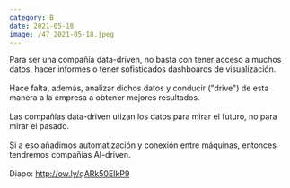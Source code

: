 ```yaml
--- 
category: B 
date: 2021-05-18 
image: /47_2021-05-18.jpeg 
--- 
```


Para ser una compañía data-driven, no basta con tener acceso a muchos datos, hacer informes o tener sofisticados dashboards de visualización. <br><br>Hace falta, además, analizar dichos datos y conducir ("drive") de esta manera a la empresa a obtener mejores resultados.  <br><br>Las compañías data-driven utizan los datos para mirar el futuro, no para mirar el pasado.<br><br>Si a eso añadimos automatización y conexión entre máquinas, entonces tendremos compañías AI-driven.<br><br>Diapo:   http://ow.ly/qARk50EIkP9